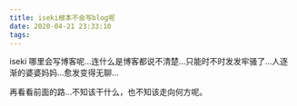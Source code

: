 ```yaml
---
title: iseki根本不会写blog呢
date: 2020-04-21 23:33:10
tags:
---
```

iseki 哪里会写博客呢…连什么是博客都说不清楚…只能时不时发发牢骚了…人逐渐的婆婆妈妈…愈发变得无聊…

再看看前面的路…不知该干什么，也不知该走向何方呢。
